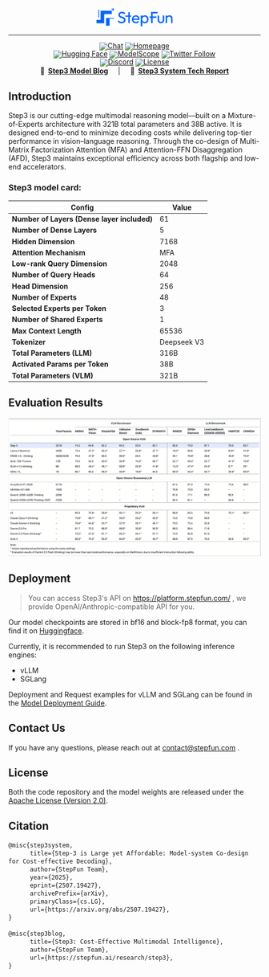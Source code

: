 <div align="center">
  <picture>
      <img src="figures/stepfun-logo.png" width="30%" alt="StepFun: Cost-Effective Multimodal Intelligence">
  </picture>
</div>

<hr>

<div align="center" style="line-height:1">
  <a href="https://stepfun.com/" target="_blank"><img alt="Chat" src="https://img.shields.io/badge/Chat-StepFun-ff6b6b?color=1783ff&logoColor=white"/></a>
  <a href="https://stepfun.com/" target="_blank"><img alt="Homepage" src="https://img.shields.io/badge/Homepage-StepFun-white?logo=StepFun&logoColor=white"/></a>
</div>

<div align="center" style="line-height: 1;">
  <a href="https://huggingface.co/collections/stepfun-ai/step3-688a3d652dbb45d868f9d42d" target="_blank"><img alt="Hugging Face" src="https://img.shields.io/badge/%F0%9F%A4%97%20Hugging%20Face-StepFun-ffc107?color=ffc107&logoColor=white"/></a>
  <a href="https://www.modelscope.cn/models/stepfun-ai/step3" target="_blank"><img alt="ModelScope" src="https://img.shields.io/badge/ModelScope-StepFun-white?logo=modelscope&logoColor=white"/></a>
  <a href="https://x.com/StepFun_ai" target="_blank"><img alt="Twitter Follow" src="https://img.shields.io/badge/Twitter-StepFun-white?logo=x&logoColor=white"/></a>
</div>

<div align="center" style="line-height: 1;">
<a href="https://discord.com/invite/XHheP5Fn" target="_blank"><img alt="Discord" src="https://img.shields.io/badge/Discord-StepFun-white?logo=discord&logoColor=white"/></a>
  <a href="LICENSE"><img alt="License" src="https://img.shields.io/badge/License-Apache%202.0-blue?&color=blue"/></a>
</div>

<div align="center">
<b>📰&nbsp;&nbsp;<a href="https://stepfun.ai/research/step3">Step3 Model Blog</a></b> &nbsp;&nbsp;&nbsp; | &nbsp;&nbsp;&nbsp; <b>📄&nbsp;&nbsp;<a href="https://arxiv.org/abs/2507.19427">Step3 System Tech Report</a></b>
</div>

## Introduction

Step3 is our cutting-edge multimodal reasoning model—built on a Mixture-of-Experts architecture with 321B total parameters and 38B active. 
It is designed end-to-end to minimize decoding costs while delivering top-tier performance in vision–language reasoning. 
Through the co-design of Multi-Matrix Factorization Attention (MFA) and Attention-FFN Disaggregation (AFD), 
Step3 maintains exceptional efficiency across both flagship and low-end accelerators.

### Step3 model card:

|          Config        |  Value  |
|------------------------|---------|
| **Number of Layers (Dense layer included)**|61|
|**Number of Dense Layers**| 5|
| **Hidden Dimension**       | 7168    |
| **Attention Mechanism**    | MFA     |
| **Low-rank Query Dimension** | 2048  |
| **Number of Query Heads**          | 64      |
| **Head Dimension**        | 256     |
|**Number of Experts** |48|
|**Selected Experts per Token**|3|
|**Number of Shared Experts**| 1|
| **Max Context Length** | 65536 |
| **Tokenizer** | Deepseek V3 |
| **Total Parameters (LLM)** | 316B |
| **Activated Params per Token** | 38B |
| **Total Parameters (VLM)** | 321B |


## Evaluation Results
![](figures/step3_bmk.jpeg)

## Deployment


> You can access Step3's API on https://platform.stepfun.com/ , we provide OpenAI/Anthropic-compatible API for you.
>

Our model checkpoints are stored in bf16 and block-fp8 format, you can find it on [Huggingface](https://huggingface.co/collections/stepfun-ai/step3-688a3d652dbb45d868f9d42d).

Currently, it is recommended to run Step3 on the following inference engines:

* vLLM
* SGLang

Deployment and Request examples for vLLM and SGLang can be found in the [Model Deployment Guide](docs/deploy_guidance.md).

## Contact Us
If you have any questions, please reach out at [contact@stepfun.com](mailto:contact@stepfun.com) .

## License
Both the code repository and the model weights are released under the [Apache License (Version 2.0)](./LICENSE).

## Citation
```
@misc{step3system,
      title={Step-3 is Large yet Affordable: Model-system Co-design for Cost-effective Decoding}, 
      author={StepFun Team},
      year={2025},
      eprint={2507.19427},
      archivePrefix={arXiv},
      primaryClass={cs.LG},
      url={https://arxiv.org/abs/2507.19427}, 
}

@misc{step3blog,
      title={Step3: Cost-Effective Multimodal Intelligence}, 
      author={StepFun Team},
      url={https://stepfun.ai/research/step3}, 
}
```
